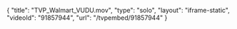 {
    "title": "TVP_Walmart_VUDU.mov",
    "type": "solo",
    "layout": "iframe-static",
    "videoId": "91857944",
    "url": "\/tvpembed\/91857944"
}